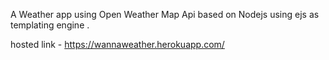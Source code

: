 A Weather app using Open Weather Map Api based on Nodejs using ejs as templating engine .

hosted link - https://wannaweather.herokuapp.com/